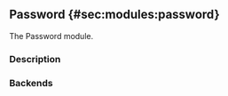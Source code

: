 ## Password {#sec:modules:password}

The Password module.

### Description

<!-- Description of the module -->

### Backends

<!-- Backends the module supports including links to external resources -->

